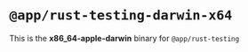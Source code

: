 # `@app/rust-testing-darwin-x64`

This is the **x86_64-apple-darwin** binary for `@app/rust-testing`
